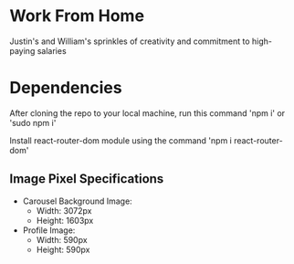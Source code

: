# Work From Home

Justin's and William's sprinkles of creativity and commitment to high-paying salaries

# Dependencies

After cloning the repo to your local machine, run this command
'npm i' or 'sudo npm i'

Install react-router-dom module using the command
'npm i react-router-dom'

## Image Pixel Specifications

- Carousel Background Image:
  - Width: 3072px
  - Height: 1603px
- Profile Image:
  - Width: 590px
  - Height: 590px
